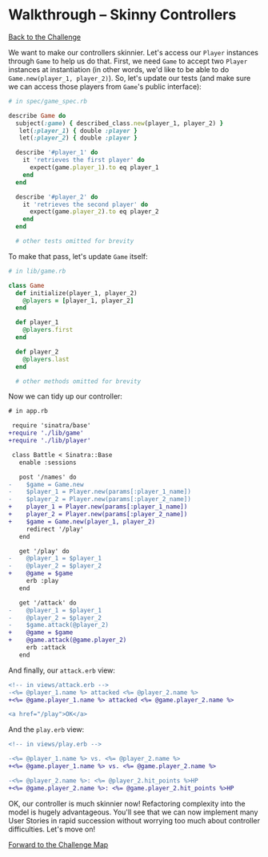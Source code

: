 # Walkthrough – Skinny Controllers

[Back to the Challenge](../26_skinny_controllers.md)

We want to make our controllers skinnier. Let's access our `Player` instances through `Game` to help us do that. First, we need `Game` to accept two `Player` instances at instantiation (in other words, we'd like to be able to do `Game.new(player_1, player_2)`). So, let's update our tests (and make sure we can access those players from `Game`'s public interface):

```ruby
# in spec/game_spec.rb

describe Game do
  subject(:game) { described_class.new(player_1, player_2) }
   let(:player_1) { double :player }
   let(:player_2) { double :player }

  describe '#player_1' do
    it 'retrieves the first player' do
      expect(game.player_1).to eq player_1
    end
  end

  describe '#player_2' do
    it 'retrieves the second player' do
      expect(game.player_2).to eq player_2
    end
  end

  # other tests omitted for brevity
```

To make that pass, let's update `Game` itself:

```ruby
# in lib/game.rb

class Game
  def initialize(player_1, player_2)
    @players = [player_1, player_2]
  end

  def player_1
    @players.first
  end

  def player_2
    @players.last
  end

  # other methods omitted for brevity
```

Now we can tidy up our controller:

```diff
# in app.rb

 require 'sinatra/base'
+require './lib/game'
+require './lib/player'

 class Battle < Sinatra::Base
   enable :sessions

   post '/names' do
-    $game = Game.new
-    $player_1 = Player.new(params[:player_1_name])
-    $player_2 = Player.new(params[:player_2_name])
+    player_1 = Player.new(params[:player_1_name])
+    player_2 = Player.new(params[:player_2_name])
+    $game = Game.new(player_1, player_2)
     redirect '/play'
   end

   get '/play' do
-    @player_1 = $player_1
-    @player_2 = $player_2
+    @game = $game
     erb :play
   end

   get '/attack' do
-    @player_1 = $player_1
-    @player_2 = $player_2
-    $game.attack(@player_2)
+    @game = $game
+    @game.attack(@game.player_2)
     erb :attack
   end
```

And finally, our `attack.erb` view:

```diff
<!-- in views/attack.erb -->
-<%= @player_1.name %> attacked <%= @player_2.name %>
+<%= @game.player_1.name %> attacked <%= @game.player_2.name %>

<a href="/play">OK</a>
```

And the `play.erb` view:

```diff
<!-- in views/play.erb -->

-<%= @player_1.name %> vs. <%= @player_2.name %>
+<%= @game.player_1.name %> vs. <%= @game.player_2.name %>

-<%= @player_2.name %>: <%= @player_2.hit_points %>HP
+<%= @game.player_2.name %>: <%= @game.player_2.hit_points %>HP
```

OK, our controller is much skinnier now! Refactoring complexity into the model is hugely advantageous. You'll see that we can now implement many User Stories in rapid succession without worrying too much about controller difficulties. Let's move on!

[Forward to the Challenge Map](../00_challenge_map.md)
